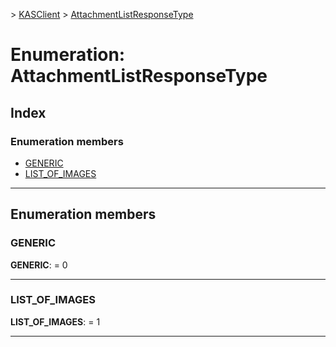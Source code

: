 [](../README.md) > [KASClient](../modules/kasclient.md) > [AttachmentListResponseType](../enums/kasclient.attachmentlistresponsetype.md)

# Enumeration: AttachmentListResponseType

## Index

### Enumeration members

* [GENERIC](kasclient.attachmentlistresponsetype.md#generic)
* [LIST_OF_IMAGES](kasclient.attachmentlistresponsetype.md#list_of_images)




---

## Enumeration members

<a id="generic"></a>

###  GENERIC

**GENERIC**:  = 0

___




<a id="list_of_images"></a>

###  LIST_OF_IMAGES

**LIST_OF_IMAGES**:  = 1

___





